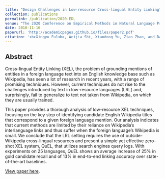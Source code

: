 ```yaml
---
title: "Design Challenges in Low-resource Cross-lingual Entity Linking"
collection: publications
permalink: /publication/2020-EDL
venue: "The 2020 Conference on Empirical Methods in Natural Language Processing (EMNLP 2020)"
date: 2010-11-16
paperurl: 'http://academicpages.github.io/files/paper2.pdf'
citation: '<b>Xingyu Fu1<b>, Weijia Shi, Xiaodong Yu, Zian Zhao, and Dan Roth. in Proceddings of the Conference on Empirical Methods in Natural Language Processing</i>. <b>EMNLP 2020</b>.'
---
```

## Abstract
Cross-lingual Entity Linking (XEL), the problem of grounding mentions of entities in a foreign language text into an English knowledge base such as Wikipedia, has seen a lot of research in recent years, with a range of promising techniques. However, current techniques do not rise to the challenges introduced by text in low-resource languages (LRL) and, surprisingly, fail to generalize to text not taken from Wikipedia, on which they are usually trained.

This paper provides a thorough analysis of low-resource XEL techniques, focusing on the key step of identifying candidate English Wikipedia titles that correspond to a given foreign language mention. Our analysis indicates that current methods are limited by their reliance on Wikipedia’s interlanguage links and thus suffer when the foreign language’s Wikipedia is small. We conclude that the LRL setting requires the use of outside-Wikipedia cross-lingual resources and present a simple yet effective zero-shot XEL system, QuEL, that utilizes search engines query logs. With experiments on 25 languages, QuEL shows an average increase of 25% in gold candidate recall and of 13% in end-to-end linking accuracy over state-of-the-art baselines.

[VIew paper here](https://cogcomp.seas.upenn.edu/page/publication_view/911).

